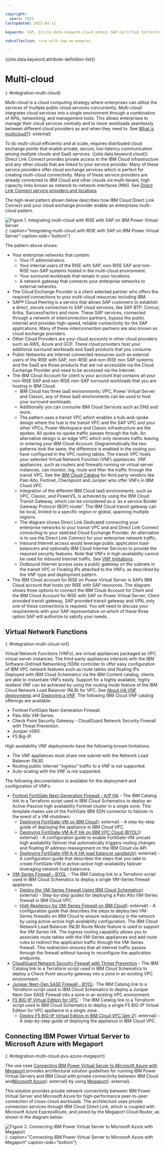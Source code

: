```yaml
---

copyright:
  years: 2025
lastupdated: 2025-04-11

keywords: SAP, {{site.data.keyword.cloud_notm}} SAP-Certified Infrastructure, {{site.data.keyword.ibm_cloud_sap}}, SAP Workloads

subcollection: rise-with-sap-on-powervs

---
```


{{site.data.keyword.attribute-definition-list}}

# Multi-cloud
{: #integration-multi-cloud}

Multi-cloud is a cloud computing strategy where enterprises can utilize the services of multiple public cloud services concurrently. Multi-cloud integrates cloud services into a single environment through a combination of APIs, networking, and management tools. This allows enterprises to manage their cloud services centrally and to move workloads seamlessly between different cloud providers as and when they need to. See [What is multicloud?](https://www.ibm.com/think/topics/multicloud){: external}

To do multi-cloud efficiently and at scale, requires distributed cloud exchange points that enable private, secure, low-latency communication among multiple clouds and SaaS services. {{site.data.keyword.cloud}} Direct Link Connect provides private access to the IBM Cloud infrastructure and any other clouds that are linked to your service provider. Many of these service providers offer cloud exchange services which is perfect for creating multi-cloud connectivity. Many of these service providers are already connected to IBM Cloud and other clouds via multi-tenant, high capacity links known as network-to-network interfaces (NNI). See [Direct Link Connect service providers and locations](/docs/dl?topic=dl-locations#connect-locations)

The high-level pattern shown below describes how IBM Cloud Direct Link Connect and your cloud exchange provider enable an enterprises multi-cloud pattern.

![Figure 1. Integrating multi-cloud with RISE with SAP on IBM Power Virtual Server](../images/multicloud.svg "Integrating multi-cloud with RISE with SAP on IBM Power Virtual Server"){: caption="Integrating multi-cloud with RISE with SAP on IBM Power Virtual Server" caption-side="bottom"}

The pattern above shows:

* Your enterprise networks that contain:
    * Your IT administrators.
    * Your internal users of the RISE with SAP, non-RISE SAP and non-RISE non-SAP systems hosted in the multi-cloud environment.
    * Your surround workloads that remain in your locations.
    * A network gateway that connects your enterprise networks to external networks.
* The Cloud Exchange Provider is a client selected partner who offers the required connections to your multi-cloud resources including IBM. 
* SAP® Cloud Peering is a service that allows SAP customers to establish a direct, secure connection to SAP cloud services, like SAP BTP, Concur, Ariba, SuccessFactors and more. These SAP services, connected through a network of interconnection partners, bypass the public internet and provides high-speed, reliable connectivity for the SAP applications. Many of these interconnection partners are also known as cloud exchange providers.
* Other Cloud Providers are your cloud accounts in other cloud providers such as AWS, Azure and GCP. These cloud providers host your additional surround workloads and SaaS products that you consume.
* Public Networks are Internet connected resources such as external users of the RISE with SAP, non-RISE and non-RISE non SAP systems and the SaaS are those products that are not accessible via the Cloud Exchange Provider and need to be accessed via the Internet.
* The IBM Cloud Account for client is your account that contains all your non-RISE SAP and non-RISE non-SAP surround workloads that you are hosting in IBM Cloud:
    * IBM Cloud has three IaaS environments; VPC, Power Virtual Server and Classic, any of these IaaS environments can be used to host your surround workloads.
    * Additionally you can consume IBM Cloud Services such as DNS and more.
    * The pattern uses a transit VPC which enables a hub-and-spoke design where the hub is the transit VPC and the SAP VPC and your other VPCs, Power Workspace and Classic infrastructure are the spokes. All spoke-to-spoke traffic passes through the hub. An alternative design is an edge VPC which only receives traffic leaving or entering your IBM Cloud Account. Diagrammatically the two patterns look the same, the difference is enabled in the routing you have configured in the VPC routing tables. The transit VPC hosts your selected Virtual Network Function (VNF) appliances. VNF appliances, such as routers and firewalls running on virtual server instances, can monitor, log, route and filter the traffic through the transit VPC. See the [IBM Cloud Catalog](/catalog?search=firewall%20label%3Asoftware#search_results) for third party vendors like Palo Alto, Fortinet, Checkpoint and Juniper who offer VNFs in IBM Cloud VPC.
    * Integration of the different IBM Cloud IaaS environments, such as VPC, Classic, and PowerVS, is achieved by using the IBM Cloud Transit Gateway, which can be considered as a 'as a service Border Gateway Protocol (BGP) router'. The IBM Cloud transit gateway can be local, limited to a specific region or global, spanning multiple regions.
    * The diagram shows Direct Link Dedicated connecting your enterprise networks to your transit VPC and and Direct Link Connect connecting to your selected Cloud Exchange Provider. An alternative is to use the Direct Link Connect for your enterprise network traffic.
    * Inbound Internet access would leverage public application load-balancers and optionally IBM Cloud Internet Services to provide the required security features. Note that VNFs in high-availability cannot be used for inbound Internet traffic. See [VNF limitations](/docs/vpc?topic=vpc-vnf-limitations).
    * Outbound Internet access uses a public gateway on the subnets in the transit VPC or Floating IPs attached to the VNFs, as described by the VNF type and deployment pattern.
* The IBM Cloud account for RISE on Power Virtual Server is SAPs IBM Cloud account that hosts yor RISE with SAP resources. The diagram shows three options to connect the IBM Cloud Account for Client and the IBM Cloud Account for RISE with SAP on Power Virtual Server; Client provided transit gateway, SAP provided transit gateway and VPN, only one of these connections is required. You will need to discuss your requirements with your SAP representative on which of these three option SAP will authorize to satisfy your needs.

## Virtual Network Functions
{: #integration-multi-cloud-vnf}

Virtual Network Functions (VNFs), are virtual appliances packaged as VPC virtual server instances. The third-party appliances interacts with the IBM Software-Defined Networking (SDN) controller to offer easy configuration of IBM VPC network features such as route tables and floating IPs. Deployed with IBM Cloud Schematics via the IBM Content catalog, clients are able to instantiate VNFs easily. Support for a highly available, highly resilient VNF can be achieved by using the routing mode feature of the IBM Cloud Network Load Balancer (NLB) for VPC. See [About HA VNF deployments](/docs/vpc?topic=vpc-about-vnf-ha) and [Deploying a VNF](/docs/vpc?topic=vpc-deploy-vnf). The following IBM Cloud VNF catalog offerings are available:

* Fortinet FortiGate Next-Generation Firewall.
* Palo Alto VM-Series.
* Check Point Security Gateway - CloudGuard Network Security Firewall with Threat Prevention.
* Juniper vSRX.
* F5 Big-IP.

High availability VNF deployments have the following known limitations.

* The VNF appliances must share one subnet with the Network Load Balancer (NLB).
* Routing public internet "ingress" traffic to a VNF is not supported.
* Auto-scaling with the VNF is not supported.

The following documentation is available for the deployment and configuration of VNFs:

* [Fortinet FortiGate Next-Generation Firewall - A/P HA](https://cloud.ibm.com/catalog/content/ibm-fortigate-AP-HA-terraform-deploy-5dd3e4ba-c94b-43ab-b416-c1c313479cec-global) - The IBM Catalog link to a Terraform script used in IBM Cloud Schematics to deploy an Active-Passive high availability Fortinet cluster in a single zone. This template makes use of the FortiGate IBM SDN connector to failover in the event of a VM shutdown.
    * [Deploying FortiGate-VM on IBM Cloud](https://docs.fortinet.com/document/fortigate-public-cloud/7.6.0/ibm-cloud-administration-guide/992669/deploying-fortigate-vm-on-ibm-cloud){: external} - A step-by-step guide of deploying the appliance in IBM Cloud VPC.
    * [Deploying FortiGate-VM A-P HA on IBM VPC Cloud (BYOL)](https://docs.fortinet.com/document/fortigate-public-cloud/7.6.0/ibm-cloud-administration-guide/944419/deploying-fortigate-vm-a-p-ha-on-ibm-vpc-cloud-byol){: external} - A configuration guide to enable FortiGate-VM unicast high availability failover that automatically triggers routing changes and floating IP address reassignment on the IBM Cloud via API.
    * [Deploying FortiGate-VM A-A HA load balancer sandwich](https://docs.fortinet.com/document/fortigate-public-cloud/7.6.0/ibm-cloud-administration-guide/524343/deploying-fortigate-vm-a-a-ha-load-balancer-sandwich){: external} - A configuration guide that describes the steps that you take to create  FortiGate-VM in active-active high availability failover leveraging network load balancers.
* [VM-Series Firewall - BYOL](https://cloud.ibm.com/catalog/content/ibmcloud-vmseries-1.9-6470816d-562d-4627-86a5-fe3ad4e94b30-global) - The IBM Catalog link to a Terraform script used in IBM Cloud Schematics to deploy a single VM-Series firewall appliance.
    * [Deploy the VM-Series Firewall Using IBM Cloud Schematics](https://docs.paloaltonetworks.com/vm-series/10-1/vm-series-deployment/set-up-the-vm-series-firewall-on-ibm-cloud/deploy-vm-series-firewall-on-ibm-cloud){: external} - Step-by-step guides for deploying a Palo Alto VM-Series firewall in IBM Cloud VPC.
    * [High Resiliency for VM-Series Firewall on IBM Cloud](https://docs.paloaltonetworks.com/vm-series/10-1/vm-series-deployment/set-up-the-vm-series-firewall-on-ibm-cloud/high-resiliency-for-vm-series-firewall-on-ibm-cloud){: external} - A configuration guide that describes the steps to deploy two VM-Series firewalls on IBM Cloud to ensure redundancy in the network by using active-active high availability configuration. The IBM Cloud Network Load Balancer (NLB) Route Mode feature is used to support the VM-Series HA. The ingress routing capability allows you to associate route tables with the VM-Series appliances and add route rules to redirect the application traffic through the VM-Series firewall. This redirection ensures that all internet traffic passes through the firewall without having to reconfigure the application endpoints.
* [CloudGuard Network Security Firewall with Threat Prevention](https://cloud.ibm.com/catalog/content/check-point-cloudguard-network-security-firewall-with-threat-prevention-1f1f50fe-e41d-4715-9ba6-02d37d76596c-global?catalog_query=aHR0cHM6Ly9jbG91ZC5pYm0uY29tL2NhdGFsb2c%2Fc2VhcmNoPWZpcmV3YWxsJTI1MjBsYWJlbCUyNTNBcGRyX2ZvcnRpbmV0X2luY18lMjUyMGxhYmVsJTI1M0FwZHJfY2hlY2tfcG9pbnRfc29mdHdhcmVfdGVjaG5vbG9naWVzJTI1MjBsYWJlbCUyNTNBcGRyX2p1bmlwZXJfbmV0d29ya3MlMjUyMGxhYmVsJTI1M0FwZHJfcGFsb19hbHRvX25ldHdvcmtzI3NlYXJjaF9yZXN1bHRz) - The IBM Catalog link to a Terraform script used in IBM Cloud Schematics to deploy a Check Point security gateway into a zone in an existing VPC environment. 
* [Juniper Next-Gen SASE Firewall - BYOL](https://cloud.ibm.com/catalog/content/jnpr-nextgen-fw-vsrx-74b4b3ba-2a05-460d-afba-98e4d012f53a-global?catalog_query=aHR0cHM6Ly9jbG91ZC5pYm0uY29tL2NhdGFsb2c%2Fc2VhcmNoPWZpcmV3YWxsJTI1MjBsYWJlbCUyNTNBcGRyX2ZvcnRpbmV0X2luY18lMjUyMGxhYmVsJTI1M0FwZHJfY2hlY2tfcG9pbnRfc29mdHdhcmVfdGVjaG5vbG9naWVzJTI1MjBsYWJlbCUyNTNBcGRyX2p1bmlwZXJfbmV0d29ya3MlMjUyMGxhYmVsJTI1M0FwZHJfcGFsb19hbHRvX25ldHdvcmtzI3NlYXJjaF9yZXN1bHRz)- The IBM Catalog link to a Terraform script used in IBM Cloud Schematics to deploy a Juniper Next-Gen SASE Firewall into a zone in an existing VPC environment.
* [F5 BIG-IP Virtual Edition for VPC](https://cloud.ibm.com/catalog/content/ibmcloud_schematics_bigip_multinic_declared-1.0-d33f1544-e938-478a-b0dd-d883370f08d0-global?catalog_query=aHR0cHM6Ly9jbG91ZC5pYm0uY29tL2NhdGFsb2c%2Fc2VhcmNoPUY1JTI1MjBCaWctSVAjc2VhcmNoX3Jlc3VsdHM%3D) - The IBM Catalog link to a Terraform script used in IBM Cloud Schematics to deploy a single F5 BIG-IP Virtual Edition for VPC appliance in a single zone.
    * [Deploy F5 BIG-IP Virtual Edition in IBM Cloud VPC Gen 2](https://clouddocs.f5.com/cloud/public/v1/ibm/ibm_deploy.html){: external} - A step-by-step guide of deploying the appliance in IBM Cloud VPC.

## Connecting IBM Power Virtual Server to Microsoft Azure with Megaport
{: #integration-multi-cloud-pvs-azure-megaport}

The use case [Connecting IBM Power Virtual Server to Microsoft Azure with Megaport](/docs/power-iaas?topic=power-iaas-connect-azure-with-megaport) provides architectural solution guidelines for running IBM Power Virtual Servers and IBM Cloud with private connectivity between IBM Cloud and[Microsoft Azure](https://azure.microsoft.com/){: external} by using [Megaport](https://www.megaport.com/){: external}.

This solution provides private network connectivity between IBM Power Virtual Server and Microsoft Azure for high-performance peer-to-peer connection of cross-cloud workloads. The architecture uses private connection services through IBM Cloud Direct Link, which is coupled with Microsoft Azure ExpressRoute, and joined by the Megaport Cloud Router, as shown in the diagram below:

![Figure 2. Connecting IBM Power Virtual Server to Microsoft Azure with Megaport](/docs-content/v4/content/b26f89a5806299f299231da0f7dd0780cb84fc59/power-iaas/images/pvs_azure_architechture.svg "Connecting IBM Power Virtual Server to Microsoft Azure with Megaport"){: caption="Connecting IBM Power Virtual Server to Microsoft Azure with Megaport" caption-side="bottom"}

